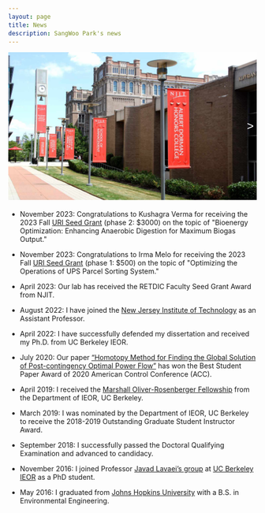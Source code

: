 ```yaml
---
layout: page
title: News
description: SangWoo Park's news
---
```


<style>
  .figure-container {
    position: relative;
    overflow: hidden;
    width: 100%; /* Set the desired width for your figure */
    height: 300px; /* Set the desired height for your figure */
	margin-bottom: 20px; /* Add margin to create vertical space */
  }

  .figure img {
    width: 100%;
    height: 100%;
    object-fit: cover; /* Crop the image to fit the fixed dimensions */
  }

  .buttons {
    position: absolute;
    top: 0;
    left: 0;
    right: 0;
    bottom: 0;
    display: flex;
    justify-content: space-between;
    align-items: center;
	color: white;
  }

  .button {
    background: none;
    border: none;
    font-size: 24px;
	color: white;
  }
</style>

<div class="figure-container">
  <div class="figure">
    <img src="publpics/njit_campus_01.jpg" alt="njit_campus_01">
  </div>
  <div class="buttons">
    <button class="button prev-button" onclick="changeFigure(-1)">&lt;</button>
    <button class="button next-button" onclick="changeFigure(1)">&gt;</button>
  </div>
</div>


<script>
  let currentFigureIndex = 0; // Initialize the current figure index
  const figures = [
    'njit_campus_01.jpg',
    'njit_campus_02.jpg',
    'njit_campus_03.jpg',
    'njit_campus_04.jpg',
    'njit_campus_05.jpg',
  ]; // Provide the image file names for all your figures

  function changeFigure(step) {
    // Update the current figure index based on the step (1 for next, -1 for previous)
    currentFigureIndex += step;

    // Wrap around if exceeding the figure count
    if (currentFigureIndex < 0) {
      currentFigureIndex = figures.length - 1;
    } else if (currentFigureIndex >= figures.length) {
      currentFigureIndex = 0;
    }

    // Change the displayed figure source
    const figure = document.querySelector('.figure img');
    figure.src = `publpics/${figures[currentFigureIndex]}`;
  }
</script>
* November 2023: Congratulations to Kushagra Verma for receiving the 2023 Fall [URI Seed Grant](https://centers.njit.edu/uri/programs/index.php) (phase 2: $3000) on the topic of "Bioenergy Optimization: Enhancing Anaerobic Digestion for Maximum Biogas Output."

* November 2023: Congratulations to Irma Melo for receiving the 2023 Fall [URI Seed Grant](https://centers.njit.edu/uri/programs/index.php) (phase 1: $500) on the topic of "Optimizing the Operations of UPS Parcel Sorting System."

* April 2023: Our lab has received the RETDIC Faculty Seed Grant Award from NJIT.

* August 2022: I have joined the [New Jersey Institute of Technology](https://www.njit.edu/) as an Assistant Professor.

* April 2022: I have successfully defended my dissertation and received my Ph.D. from UC Berkeley IEOR.

* July 2020: Our paper [“Homotopy Method for Finding the Global Solution of Post-contingency Optimal Power Flow”](https://ieeexplore.ieee.org/document/9147711)
has won the Best Student Paper Award of 2020 American Control Conference (ACC).

* April 2019: I received the [Marshall Oliver-Rosenberger Fellowship](https://ieor.berkeley.edu/announcing-the-fall-2019-grassi-mor-fellows/) from the Department of IEOR, UC Berkeley.

* March 2019: I was nominated by the Department of IEOR, UC Berkeley to receive the 2018-2019 Outstanding Graduate Student Instructor Award.

* September 2018: I successfully passed the Doctoral Qualifying Examination and advanced to candidacy.

* November 2016: I joined Professor [Javad Lavaei’s group](https://lavaei.ieor.berkeley.edu/Group.html) at [UC Berkeley IEOR](https://ieor.berkeley.edu/) as a PhD student.

* May 2016: I graduated from [Johns Hopkins University](https://www.jhu.edu/) with a B.S. in Environmental Engineering.